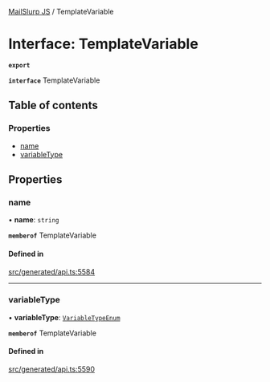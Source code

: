 [MailSlurp JS](../README.md) / TemplateVariable

# Interface: TemplateVariable

**`export`**

**`interface`** TemplateVariable

## Table of contents

### Properties

- [name](TemplateVariable.md#name)
- [variableType](TemplateVariable.md#variabletype)

## Properties

### name

• **name**: `string`

**`memberof`** TemplateVariable

#### Defined in

[src/generated/api.ts:5584](https://github.com/mailslurp/mailslurp-client/blob/75eefbf/src/generated/api.ts#L5584)

___

### variableType

• **variableType**: [`VariableTypeEnum`](../enums/TemplateVariable.VariableTypeEnum.md)

**`memberof`** TemplateVariable

#### Defined in

[src/generated/api.ts:5590](https://github.com/mailslurp/mailslurp-client/blob/75eefbf/src/generated/api.ts#L5590)
